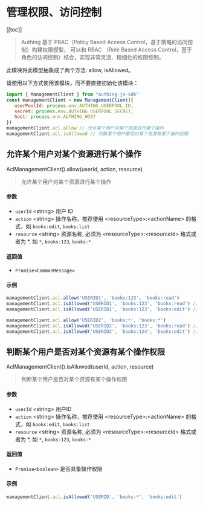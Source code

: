 
# 管理权限、访问控制

[[toc]]

> Authing 基于 PBAC（Policy Based Access Control，基于策略的访问控制）构建权限模型，
可以和 RBAC （Role Based Access Control，基于角色的访问控制）结合，实现非常灵活、精细化的权限控制。

此模块将此模型抽象成了两个方法: allow, isAllowed。

请使用以下方式使用该模块，而不要直接初始化该模块：
```javascript
import { ManagementClient } from "authing-js-sdk"
const managementClient = new ManagementClient({
   userPoolId: process.env.AUTHING_USERPOOL_ID,
   secret: process.env.AUTHING_USERPOOL_SECRET,
   host: process.env.AUTHING_HOST
})
managementClient.acl.allow // 允许某个用户对某个资源进行某个操作
managementClient.acl.isAllowed // 判断某个用户是否对某个资源有某个操作权限
```

## 允许某个用户对某个资源进行某个操作

AclManagementClient().allow(userId, action, resource)

> 允许某个用户对某个资源进行某个操作


#### 参数

- `userId` \<string\> 用户 ID 
- `action` \<string\> 操作名称，推荐使用 \<resourceType\>:\<actionName\> 的格式，如 `books:edit`, `books:list` 
- `resource` \<string\> 资源名称, 必须为 \<resourceType\>:\<resourceId\> 格式或者为 *, 如 `*`, `books:123`, `books:*` 

#### 返回值

-  `Promise<CommonMessage>` 

#### 示例

```javascript
managementClient.acl.allow('USERID1', 'books:123', 'books:read')
managementClient.acl.isAllowed('USERID1', 'books:123', 'books:read') // true
managementClient.acl.isAllowed('USERID1', 'books:123', 'books:edit') // false
```
```javascript
managementClient.acl.allow('USERID2', 'books:*', 'books:*')
managementClient.acl.isAllowed('USERID2', 'books:123', 'books:read') // true
managementClient.acl.isAllowed('USERID2', 'books:124', 'books:edit') // true
```
      

## 判断某个用户是否对某个资源有某个操作权限

AclManagementClient().isAllowed(userId, action, resource)

> 判断某个用户是否对某个资源有某个操作权限


#### 参数

- `userId` \<string\> 用户ID 
- `action` \<string\> 操作名称，推荐使用 \<resourceType\>:\<actionName\> 的格式，如 `books:edit`, `books:list` 
- `resource` \<string\> 资源名称, 必须为 \<resourceType\>:\<resourceId\> 格式或者为 *, 如 `*`, `books:123`, `books:*` 

#### 返回值

-  `Promise<boolean>` 是否具备操作权限

#### 示例

```javascript
managementClient.acl.isAllowed('USERID', 'books:*', 'books:edit')
```
      